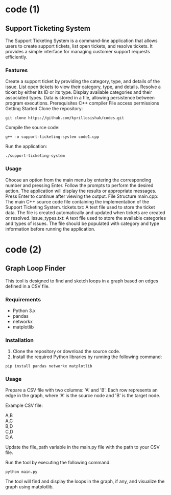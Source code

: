 # code (1)
## Support Ticketing System
The Support Ticketing System is a command-line application that allows users to create support tickets, list open tickets, and resolve tickets. It provides a simple interface for managing customer support requests efficiently.

### Features
Create a support ticket by providing the category, type, and details of the issue.
List open tickets to view their category, type, and details.
Resolve a ticket by either its ID or its type.
Display available categories and their associated types.
Data is stored in a file, allowing persistence between program executions.
Prerequisites
C++ compiler
File access permissions
Getting Started
Clone the repository:

```shell
git clone https://github.com/kyrillosishak/codes.git
```
Compile the source code:

```shell
g++ -o support-ticketing-system code1.cpp
```
Run the application:

```shell
./support-ticketing-system
```
### Usage
Choose an option from the main menu by entering the corresponding number and pressing Enter.
Follow the prompts to perform the desired action.
The application will display the results or appropriate messages.
Press Enter to continue after viewing the output.
File Structure
main.cpp: The main C++ source code file containing the implementation of the Support Ticketing System.
tickets.txt: A text file used to store the ticket data. The file is created automatically and updated when tickets are created or resolved.
issue_types.txt: A text file used to store the available categories and types of issues. The file should be populated with category and type information before running the application.
# code (2)
## Graph Loop Finder

This tool is designed to find and sketch loops in a graph based on edges defined in a CSV file.

### Requirements

- Python 3.x
- pandas
- networkx
- matplotlib

### Installation

1. Clone the repository or download the source code.
2. Install the required Python libraries by running the following command:

```shell
pip install pandas networkx matplotlib
```
### Usage
Prepare a CSV file with two columns: 'A' and 'B'. Each row represents an edge in the graph, where 'A' is the source node and 'B' is the target node.

Example CSV file:

A,B <br>
A,C <br>
B,D <br>
C,D <br>
D,A <br>

Update the file_path variable in the main.py file with the path to your CSV file.

Run the tool by executing the following command:
```shell
python main.py
```
The tool will find and display the loops in the graph, if any, and visualize the graph using matplotlib.
